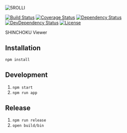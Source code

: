 ![5ROLLI](./logo.png)

[![Build Status][travis-image]][travis-url]
[![Coverage Status][codecov-image]][codecov-url]
[![Dependency Status][daviddm-image]][daviddm-url]
[![DevDependency Status][daviddm-dev-image]][daviddm-dev-url]
[![License][license-image]][license-url]


SHINCHOKU Viewer


## Installation

```
npm install
```


## Development

1. `npm start`
2. `npm run app`


## Release

1. `npm run release`
2. `open build/bin`


[travis-url]: https://travis-ci.org/tongariboyz/5rolli
[travis-image]: https://img.shields.io/travis/tongariboyz/5rolli.svg?style=flat-square
[daviddm-url]: https://david-dm.org/tongariboyz/5rolli
[daviddm-image]: https://img.shields.io/david/tongariboyz/5rolli.svg?style=flat-square
[daviddm-dev-url]: https://david-dm.org/tongariboyz/5rolli#info=devDependencies
[daviddm-dev-image]: https://img.shields.io/david/dev/tongariboyz/5rolli.svg?style=flat-square
[codecov-url]: https://codecov.io/github/tongariboyz/5rolli
[codecov-image]: https://img.shields.io/codecov/c/github/tongariboyz/5rolli.svg?style=flat-square
[license-url]: https://github.com/tongariboyz/5rolli/blob/master/LICENSE
[license-image]: https://img.shields.io/github/license/tongariboyz/5rolli.svg?style=flat-square
